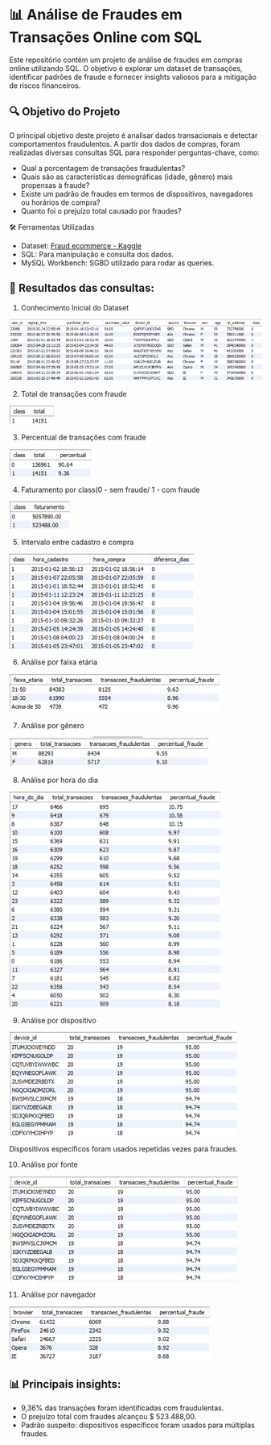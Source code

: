 # 📊 Análise de Fraudes em Transações Online com SQL
Este repositório contém um projeto de análise de fraudes em compras online utilizando SQL. O objetivo é explorar um dataset de transações, identificar padrões de fraude e fornecer insights valiosos para a mitigação de riscos financeiros.

## 🔍 Objetivo do Projeto
O principal objetivo deste projeto é analisar dados transacionais e detectar comportamentos fraudulentos. A partir dos dados de compras, foram realizadas diversas consultas SQL para responder perguntas-chave, como:

* Qual a porcentagem de transações fraudulentas?
* Quais são as características demográficas (idade, gênero) mais propensas à fraude?
* Existe um padrão de fraudes em termos de dispositivos, navegadores ou horários de compra?
* Quanto foi o prejuízo total causado por fraudes?

🛠️ Ferramentas Utilizadas
- Dataset: [Fraud ecommerce - Kaggle](https://www.kaggle.com/datasets/vbinh002/fraud-ecommerce/data) 
- SQL: Para manipulação e consulta dos dados.
- MySQL Workbench: SGBD utilizado para rodar as queries.

## 🔑 Resultados das consultas:
1. Conhecimento Inicial do Dataset

![overview dataset](imagens/1.png)

2. Total de transações com fraude

![Total fraudes](imagens/2.png)

3. Percentual de transações com fraude

![Percentual fraudes](imagens/3.png)

4. Faturamento por class(0 - sem fraude/ 1 - com fraude

![Faturamento](imagens/4.png)

5. Intervalo entre cadastro e compra

![Intervalo cadastro/compra](imagens/5.png)

6. Análise por faixa etária

![Faixa etária](imagens/6.png)

7. Análise por gênero

![Genero](imagens/7.png)

8. Análise por hora do dia

![Hora](imagens/8.png)

9. Análise por dispositivo

![Dispositivo](imagens/9.png)

Dispositivos específicos foram usados repetidas vezes para fraudes.

10. Análise por fonte

![Fonte](imagens/10.png)

11. Análise por navegador

![Navegador](imagens/11.png)


## 📊 Principais insights:
* 9,36% das transações foram identificadas com fraudulentas.
* O prejuízo total com fraudes alcançou $ 523.488,00.
* Padrão suspeito: dispositivos específicos foram usados para múltiplas fraudes.
